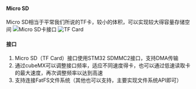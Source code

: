#### Micro SD 
Micro SD相当于平常我们所说的TF卡，较小的体积，可以实现较大得容量存储空间
![Micro SD卡接口](https://images.gitee.com/uploads/images/2019/1108/100822_24cf731e_1586921.png "TIM截图20191108100505.png")
![TF Card](https://images.gitee.com/uploads/images/2019/1108/100625_9bf4190c_1586921.png "TIM截图20191108100612.png")
#### 接口
1. Micro SD（TF Card）接口使用STM32 SDMMC2接口，支持DMA传输
2. 通过cubeMX可以调整接口频率，适应不同速度得卡，也可以通过低速读取卡的最大速度，再次调整频率以达到高速
3. 支持连接FatFS文件系统（其他也可以支持，主要实现文件系统API即可）